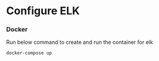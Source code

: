 # Configure ELK 

### Docker 
Run below command to create and run the container for elk

```agsl
docker-compose up
```
